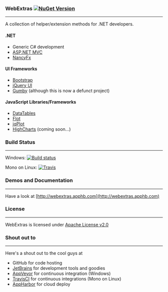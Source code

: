 ### WebExtras  [![NuGet Version](https://img.shields.io/nuget/v/WebExtras.svg?style=flat)](https://www.nuget.org/packages/WebExtras/) 
---
A collection of helper/extension methods for .NET developers.

#### .NET 
* Generic C# development
* [ASP.NET MVC](http://www.asp.net/mvc)
* [NancyFx](http://nancyfx.org/)

#### UI Frameworks
* [Bootstrap](http://getbootstrap.com)
* [jQuery UI](https://jqueryui.com)
* [Gumby](http://www.gumbyframework.com) (although this is now a defunct project)

#### JavaScript Libraries/Frameworks
* [DataTables](https://datatables.net)
* [Flot](http://www.flotcharts.org)
* [jqPlot](http://www.jqplot.com)
* [HighCharts](http://www.highcharts.com) (coming soon...)

### Build Status
---
Windows: [![Build status](https://ci.appveyor.com/api/projects/status/9c4s5yu5hjptvnwn?svg=true)](https://ci.appveyor.com/project/monemihir/webextras)

Mono on Linux: [![Travis](https://travis-ci.org/monemihir/webextras.svg?branch=master)](https://travis-ci.org/monemihir/webextras)

### Demos and Documentation
---
Have a look at [http://webextras.apphb.com](http://webextras.apphb.com)

### License
---
WebExtras is licensed under [Apache License v2.0](http://www.apache.org/licenses/LICENSE-2.0.html)

### Shout out to
---
Here's a shout out to the cool guys at
* GitHub for code hosting
* [JetBrains](https://www.jetbrains.com) for development tools and goodies
* [AppVeyor](https://www.appveyor.com) for continuous integration (Windows)
* [TravisCI](https://travic-ci.org) for continuous integrations (Mono on Linux)
* [AppHarbor](https://www.appharbor.com) for cloud deploy 
